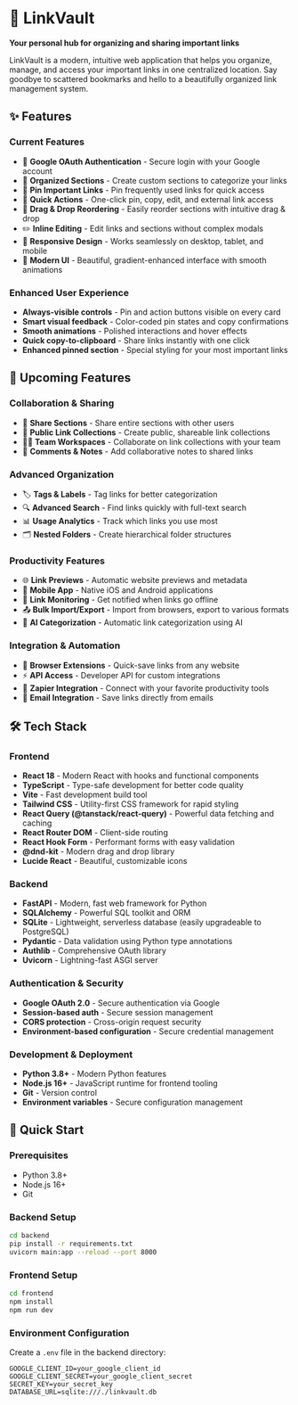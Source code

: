 # 🔗 LinkVault

**Your personal hub for organizing and sharing important links**

LinkVault is a modern, intuitive web application that helps you organize, manage, and access your important links in one centralized location. Say goodbye to scattered bookmarks and hello to a beautifully organized link management system.

## ✨ Features

### Current Features
- 🔐 **Google OAuth Authentication** - Secure login with your Google account
- 📂 **Organized Sections** - Create custom sections to categorize your links
- 📌 **Pin Important Links** - Pin frequently used links for quick access
- 🎯 **Quick Actions** - One-click pin, copy, edit, and external link access
- 🔄 **Drag & Drop Reordering** - Easily reorder sections with intuitive drag & drop
- ✏️ **Inline Editing** - Edit links and sections without complex modals
- 📱 **Responsive Design** - Works seamlessly on desktop, tablet, and mobile
- 🎨 **Modern UI** - Beautiful, gradient-enhanced interface with smooth animations

### Enhanced User Experience
- **Always-visible controls** - Pin and action buttons visible on every card
- **Smart visual feedback** - Color-coded pin states and copy confirmations
- **Smooth animations** - Polished interactions and hover effects
- **Quick copy-to-clipboard** - Share links instantly with one click
- **Enhanced pinned section** - Special styling for your most important links

## 🚀 Upcoming Features

### Collaboration & Sharing
- 👥 **Share Sections** - Share entire sections with other users
- 🔗 **Public Link Collections** - Create public, shareable link collections
- 👨‍💼 **Team Workspaces** - Collaborate on link collections with your team
- 💬 **Comments & Notes** - Add collaborative notes to shared links

### Advanced Organization
- 🏷️ **Tags & Labels** - Tag links for better categorization
- 🔍 **Advanced Search** - Find links quickly with full-text search
- 📊 **Usage Analytics** - Track which links you use most
- 🗂️ **Nested Folders** - Create hierarchical folder structures

### Productivity Features
- 🌐 **Link Previews** - Automatic website previews and metadata
- 📱 **Mobile App** - Native iOS and Android applications
- 🔔 **Link Monitoring** - Get notified when links go offline
- 📤 **Bulk Import/Export** - Import from browsers, export to various formats
- 🤖 **AI Categorization** - Automatic link categorization using AI

### Integration & Automation
- 🔌 **Browser Extensions** - Quick-save links from any website
- ⚡ **API Access** - Developer API for custom integrations
- 🔄 **Zapier Integration** - Connect with your favorite productivity tools
- 📧 **Email Integration** - Save links directly from emails

## 🛠️ Tech Stack

### Frontend
- **React 18** - Modern React with hooks and functional components
- **TypeScript** - Type-safe development for better code quality
- **Vite** - Fast development build tool
- **Tailwind CSS** - Utility-first CSS framework for rapid styling
- **React Query (@tanstack/react-query)** - Powerful data fetching and caching
- **React Router DOM** - Client-side routing
- **React Hook Form** - Performant forms with easy validation
- **@dnd-kit** - Modern drag and drop library
- **Lucide React** - Beautiful, customizable icons

### Backend
- **FastAPI** - Modern, fast web framework for Python
- **SQLAlchemy** - Powerful SQL toolkit and ORM
- **SQLite** - Lightweight, serverless database (easily upgradeable to PostgreSQL)
- **Pydantic** - Data validation using Python type annotations
- **Authlib** - Comprehensive OAuth library
- **Uvicorn** - Lightning-fast ASGI server

### Authentication & Security
- **Google OAuth 2.0** - Secure authentication via Google
- **Session-based auth** - Secure session management
- **CORS protection** - Cross-origin request security
- **Environment-based configuration** - Secure credential management

### Development & Deployment
- **Python 3.8+** - Modern Python features
- **Node.js 16+** - JavaScript runtime for frontend tooling
- **Git** - Version control
- **Environment variables** - Secure configuration management

## 🚀 Quick Start

### Prerequisites
- Python 3.8+
- Node.js 16+
- Git

### Backend Setup
```bash
cd backend
pip install -r requirements.txt
uvicorn main:app --reload --port 8000
```

### Frontend Setup
```bash
cd frontend
npm install
npm run dev
```

### Environment Configuration
Create a `.env` file in the backend directory:
```env
GOOGLE_CLIENT_ID=your_google_client_id
GOOGLE_CLIENT_SECRET=your_google_client_secret
SECRET_KEY=your_secret_key
DATABASE_URL=sqlite:///./linkvault.db
```

